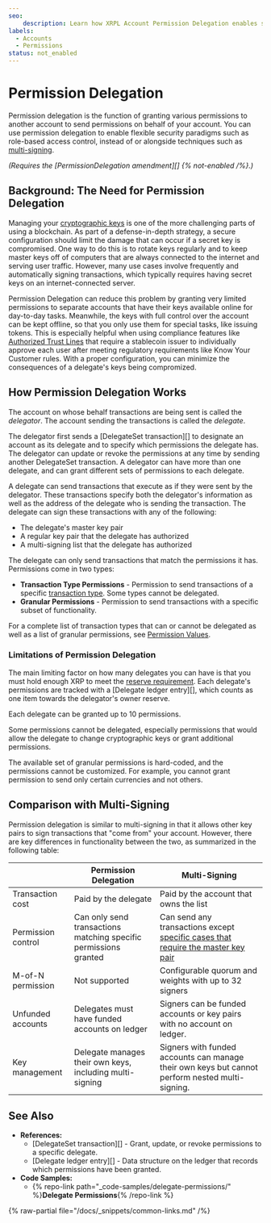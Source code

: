 ```yaml
---
seo:
    description: Learn how XRPL Account Permission Delegation enables secure, granular control over your account transactions. Explore DelegateSet transactions for comprehensive permission and access management on the XRP Ledger.
labels:
  - Accounts
  - Permissions
status: not_enabled
---
```

# Permission Delegation

Permission delegation is the function of granting various permissions to another account to send permissions on behalf of your account. You can use permission delegation to enable flexible security paradigms such as role-based access control, instead of or alongside techniques such as [multi-signing](./multi-signing.md).

_(Requires the [PermissionDelegation amendment][] {% not-enabled /%}.)_


## Background: The Need for Permission Delegation

Managing your [cryptographic keys](./cryptographic-keys.md) is one of the more challenging parts of using a blockchain. As part of a defense-in-depth strategy, a secure configuration should limit the damage that can occur if a secret key is compromised. One way to do this is to rotate keys regularly and to keep master keys off of computers that are always connected to the internet and serving user traffic. However, many use cases involve frequently and automatically signing transactions, which typically requires having secret keys on an internet-connected server.

Permission Delegation can reduce this problem by granting very limited permissions to separate accounts that have their keys available online for day-to-day tasks. Meanwhile, the keys with full control over the account can be kept offline, so that you only use them for special tasks, like issuing tokens. This is especially helpful when using compliance features like [Authorized Trust Lines](../tokens/fungible-tokens/authorized-trust-lines.md) that require a stablecoin issuer to individually approve each user after meeting regulatory requirements like Know Your Customer rules. With a proper configuration, you can minimize the consequences of a delegate's keys being compromized.


## How Permission Delegation Works

The account on whose behalf transactions are being sent is called the _delegator_. The account sending the transactions is called the _delegate_.

The delegator first sends a [DelegateSet transaction][] to designate an account as its delegate and to specify which permissions the delegate has. The delegator can update or revoke the permissions at any time by sending another DelegateSet transaction. A delegator can have more than one delegate, and can grant different sets of permissions to each delegate.

A delegate can send transactions that execute as if they were sent by the delegator. These transactions specify both the delegator's information as well as the address of the delegate who is sending the transaction. The delegate can sign these transactions with any of the following:

- The delegate's master key pair
- A regular key pair that the delegate has authorized
- A multi-signing list that the delegate has authorized

The delegate can only send transactions that match the permissions it has. Permissions come in two types:

- **Transaction Type Permissions** - Permission to send transactions of a specific [transaction type](/docs/references/protocol/transactions/types/index.md). Some types cannot be delegated.
- **Granular Permissions** - Permission to send transactions with a specific subset of functionality.

For a complete list of transaction types that can or cannot be delegated as well as a list of granular permissions, see [Permission Values](/docs/references/protocol/data-types/permission-values.md).

### Limitations of Permission Delegation

The main limiting factor on how many delegates you can have is that you must hold enough XRP to meet the [reserve requirement](./reserves.md). Each delegate's permissions are tracked with a [Delegate ledger entry][], which counts as one item towards the delegator's owner reserve.

Each delegate can be granted up to 10 permissions.

Some permissions cannot be delegated, especially permissions that would allow the delegate to change cryptographic keys or grant additional permissions.

The available set of granular permissions is hard-coded, and the permissions cannot be customized. For example, you cannot grant permission to send only certain currencies and not others.

## Comparison with Multi-Signing

Permission delegation is similar to multi-signing in that it allows other key pairs to sign transactions that "come from" your account. However, there are key differences in functionality between the two, as summarized in the following table:

|                  | Permission Delegation | Multi-Signing |
|------------------|-----------------------|---------------|
| Transaction cost | Paid by the delegate | Paid by the account that owns the list |
| Permission control | Can only send transactions matching specific permissions granted | Can send any transactions except [specific cases that require the master key pair](./cryptographic-keys.md#special-permissions) |
| M-of-N permission | Not supported | Configurable quorum and weights with up to 32 signers |
| Unfunded accounts | Delegates must have funded accounts on ledger | Signers can be funded accounts or key pairs with no account on ledger. |
| Key management | Delegate manages their own keys, including multi-signing | Signers with funded accounts can manage their own keys but cannot perform nested multi-signing. |


## See Also

- **References:**
    - [DelegateSet transaction][] - Grant, update, or revoke permissions to a specific delegate.
    - [Delegate ledger entry][] - Data structure on the ledger that records which permissions have been granted.
- **Code Samples:**
    - {% repo-link path="_code-samples/delegate-permissions/" %}**Delegate Permissions**{% /repo-link %}

{% raw-partial file="/docs/_snippets/common-links.md" /%}
